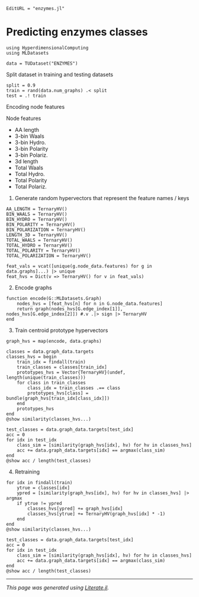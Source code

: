 ```@meta
EditURL = "enzymes.jl"
```

# Predicting enzymes classes

````@example enzymes
using HyperdimensionalComputing
using MLDatasets

data = TUDataset("ENZYMES")
````

Split dataset in training and testing datasets

````@example enzymes
split = 0.9
train = rand(data.num_graphs) .< split
test = .! train
````

Encoding node features

Node features
- AA length
- 3-bin Waals
- 3-bin Hydro.
- 3-bin Polarity
- 3-bin Polariz.
- 3d length
- Total Waals
- Total Hydro.
- Total Polarity
- Total Polariz.

1. Generate random hypervectors that represent the feature names / keys

````@example enzymes
AA_LENGTH = TernaryHV()
BIN_WAALS = TernaryHV()
BIN_HYDRO = TernaryHV()
BIN_POLARITY = TernaryHV()
BIN_POLARIZATION = TernaryHV()
LENGTH_3D = TernaryHV()
TOTAL_WAALS = TernaryHV()
TOTAL_HYDRO = TernaryHV()
TOTAL_POLARITY = TernaryHV()
TOTAL_POLARIZATION = TernaryHV()

feat_vals = vcat([unique(g.node_data.features) for g in data.graphs]...) |> unique
feat_hvs = Dict(v => TernaryHV() for v in feat_vals)
````

2. Encode graphs

````@example enzymes
function encode(G::MLDatasets.Graph)
	nodes_hvs = [feat_hvs[n] for n in G.node_data.features]
	return graph(nodes_hvs[G.edge_index[1]], nodes_hvs[G.edge_index[2]]) #.v .|> sign |> TernaryHV
end
````

3. Train centroid prototype hypervectors

````@example enzymes
graph_hvs = map(encode, data.graphs)

classes = data.graph_data.targets
classes_hvs = begin
	train_idx = findall(train)
	train_classes = classes[train_idx]
	prototypes_hvs = Vector{TernaryHV}(undef, length(unique(train_classes)))
	for class in train_classes
		class_idx = train_classes .== class
		prototypes_hvs[class] = bundle(graph_hvs[train_idx[class_idx]])
	end
	prototypes_hvs
end
@show similarity(classes_hvs...)

test_classes = data.graph_data.targets[test_idx]
acc = 0
for idx in test_idx
	class_sim = [similarity(graph_hvs[idx], hv) for hv in classes_hvs]
	acc += data.graph_data.targets[idx] == argmax(class_sim)
end
@show acc / length(test_classes)
````

4. Retraining

````@example enzymes
for idx in findall(train)
	ytrue = classes[idx]
	ypred = [similarity(graph_hvs[idx], hv) for hv in classes_hvs] |> argmax
	if ytrue != ypred
		classes_hvs[ypred] += graph_hvs[idx]
		classes_hvs[ytrue] += TernaryHV(graph_hvs[idx] * -1)
	end
end
@show similarity(classes_hvs...)

test_classes = data.graph_data.targets[test_idx]
acc = 0
for idx in test_idx
	class_sim = [similarity(graph_hvs[idx], hv) for hv in classes_hvs]
	acc += data.graph_data.targets[idx] == argmax(class_sim)
end
@show acc / length(test_classes)
````

---

*This page was generated using [Literate.jl](https://github.com/fredrikekre/Literate.jl).*

